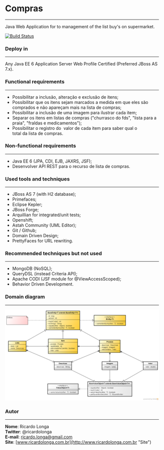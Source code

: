 # Compras  
---

Java Web Application for to management of the list buy's on supermarket.

[![Build Status](https://travis-ci.org/ricardolonga/compras.png?branch=master)](https://travis-ci.org/ricardolonga/compras)

### Deploy in 
---
Any Java EE 6 Application Server Web Profile Certified (Preferred JBoss AS 7.x).

### Functional requirements
---
* Possibilitar a inclusão, alteração e exclusão de itens;  
* Possibilitar que os itens sejam marcados a medida em que eles são comprados e não apareçam mais na lista de compras;  
* Possibilitar a inclusão de uma imagem para ilustrar cada item;   
* Separar os itens em listas de compras ("churrasco do fds", "lista para a praia", "fraldas e medicamentos");  
* Possibilitar o registro do  valor de cada item para saber qual o total da lista de compras.  


### Non-functional requirements
---
* Java EE 6 (JPA, CDI, EJB, JAX­RS, JSF);
* Desenvolver API REST para o recurso de lista de compras.

### Used tools and techniques
---
* JBoss AS 7 (with H2 database);
* Primefaces;
* Eclipse Kepler;
* JBoss Forge;
* Arquillian for integrated/unit tests;
* Openshift;
* Astah Community (UML Editor);
* Git / Github;
* Domain Driven Design;
* PrettyFaces for URL rewriting.

### Recommended techniques but not used
---
* MongoDB (NoSQL);
* QueryDSL (instead Criteria API);
* Apache CODI (JSF module for @ViewAccessScoped);
* Behavior Driven Development.

### Domain diagram
---
![Domain diagram](https://github.com/ricardolonga/compras/blob/master/docs/ClassDiagram.png "Domain diagram")

### Autor
---

**Nome**: Ricardo Longa  
**Twitter**: @ricardolonga  
**E-mail**: [ricardo.longa@gmail.com](mailto://ricardo.longa@gmail.com)  
**Site**: [www.ricardolonga.com.br](http://www.ricardolonga.com.br "Site")  
